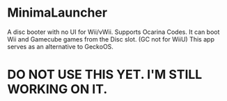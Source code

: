 MinimaLauncher
==============
A disc booter with no UI for Wii/vWii.
Supports Ocarina Codes.
It can boot Wii and Gamecube games from the Disc slot. (GC not for WiiU)
This app serves as an alternative to GeckoOS.

DO NOT USE THIS YET. I'M STILL WORKING ON IT.
=============================================
